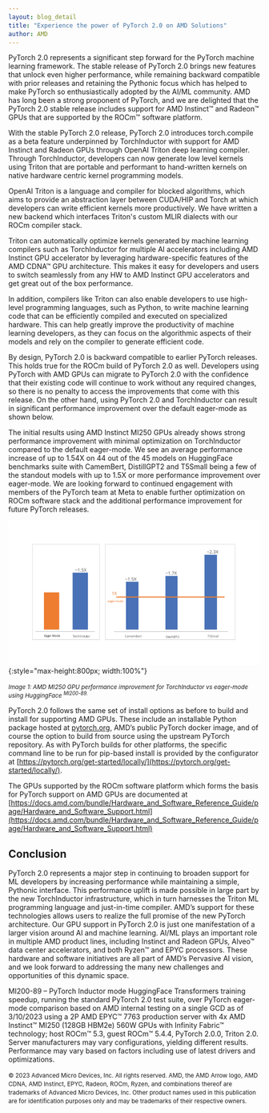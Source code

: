 ```yaml
---
layout: blog_detail
title: "Experience the power of PyTorch 2.0 on AMD Solutions"
author: AMD
---
```


PyTorch 2.0 represents a significant step forward for the PyTorch machine learning framework.  The stable release of PyTorch 2.0 brings new features that unlock even higher performance, while remaining backward compatible with prior releases and retaining the Pythonic focus which has helped to make PyTorch so enthusiastically adopted by the AI/ML community. AMD has long been a strong proponent of PyTorch, and we are delighted that the PyTorch 2.0 stable release includes support for AMD Instinct™ and Radeon™ GPUs that are supported by the ROCm™ software platform. 

With the stable PyTorch 2.0 release, PyTorch 2.0 introduces torch.compile as a beta feature underpinned by TorchInductor with support for AMD Instinct and Radeon GPUs through OpenAI Triton deep learning compiler. Through TorchInductor, developers can now generate low level kernels using Triton that are portable and performant to hand-written kernels on native hardware centric kernel programming models.

 OpenAI Triton is a language and compiler for blocked algorithms, which aims to provide an abstraction layer between CUDA/HIP and Torch at which developers can write efficient kernels more productively.  We have written a new backend which interfaces Triton's custom MLIR dialects with our ROCm compiler stack.

Triton can automatically optimize kernels generated by machine learning compilers such as TorchInductor for multiple AI accelerators including AMD Instinct GPU accelerator by leveraging hardware-specific features of the AMD CDNA™ GPU architecture. This makes it easy for developers and users to switch seamlessly from any HW to AMD Instinct GPU accelerators and get great out of the box performance. 

In addition, compilers like Triton can also enable developers to use high-level programming languages, such as Python, to write machine learning code that can be efficiently compiled and executed on specialized hardware. This can help greatly improve the productivity of machine learning developers, as they can focus on the algorithmic aspects of their models and rely on the compiler to generate efficient code.

By design, PyTorch 2.0 is backward compatible to earlier PyTorch releases. This holds true for the ROCm build of PyTorch 2.0 as well. Developers using PyTorch with AMD GPUs can migrate to PyTorch 2.0 with the confidence that their existing code will continue to work without any required changes, so there is no penalty to access the improvements that come with this release. On the other hand, using PyTorch 2.0 and TorchInductor can result in significant performance improvement over the default eager-mode as shown below. 

The initial results using AMD Instinct MI250 GPUs already shows strong performance improvement with minimal optimization on TorchInductor compared to the default eager-mode. We see an average performance increase of up to 1.54X on 44 out of the 45 models on HuggingFace benchmarks suite with CamemBert, DistillGPT2 and T5Small being a few of the standout models with up to 1.5X or more performance improvement over eager-mode. We are looking forward to continued engagement with members of the PyTorch team at Meta to enable further optimization on ROCm software stack and the additional performance improvement for future PyTorch releases.  

![Image 1: AMD MI250 GPU performance improvement for TorchInductor vs eager-mode using HuggingFace](/assets/images/t-vs-eager-mode.svg){:style="max-height:800px; width:100%"}   

<small style="line-height: 1.1"><em>Image 1: AMD MI250 GPU performance improvement for TorchInductor vs eager-mode using HuggingFace <sup>MI200-89.</sup></em></small>

PyTorch 2.0 follows the same set of install options as before to build and install for supporting AMD GPUs. These include an installable Python package hosted at [pytorch.org](https://pytorch.org/), AMD’s public PyTorch docker image, and of course the option to build from source using the upstream PyTorch repository. As with PyTorch builds for other platforms, the specific command line to be run for pip-based install is provided by the configurator at [https://pytorch.org/get-started/locally/](https://pytorch.org/get-started/locally/).

The GPUs supported by the ROCm software platform which forms the basis for PyTorch support on AMD GPUs are documented at [https://docs.amd.com/bundle/Hardware_and_Software_Reference_Guide/page/Hardware_and_Software_Support.html](https://docs.amd.com/bundle/Hardware_and_Software_Reference_Guide/page/Hardware_and_Software_Support.html)

## Conclusion

PyTorch 2.0 represents a major step in continuing to broaden support for ML developers by increasing performance while maintaining a simple, Pythonic interface. This performance uplift is made possible in large part by the new TorchInductor infrastructure, which in turn harnesses the Triton ML programming language and just-in-time compiler. AMD’s support for these technologies allows users to realize the full promise of the new PyTorch architecture.  Our GPU support in PyTorch 2.0 is just one manifestation of a larger vision around AI and machine learning. AI/ML plays an important role in multiple AMD product lines, including Instinct and Radeon GPUs, Alveo™ data center accelerators, and both Ryzen™ and EPYC processors. These hardware and software initiatives are all part of AMD’s Pervasive AI vision, and we look forward to addressing the many new challenges and opportunities of this dynamic space.

MI200-89 – PyTorch Inductor mode HuggingFace Transformers training speedup, running the standard PyTorch 2.0 test suite, over PyTorch eager-mode comparison based on AMD internal testing on a single GCD as of 3/10/2023 using a 2P AMD EPYC™ 7763 production server with 4x AMD Instinct™ MI250 (128GB HBM2e) 560W GPUs with Infinity Fabric™ technology; host ROCm™ 5.3, guest ROCm™ 5.4.4, PyTorch 2.0.0, Triton 2.0. Server manufacturers may vary configurations, yielding different results. Performance may vary based on factors including use of latest drivers and optimizations. 

<small style="line-height: 1.1">© 2023 Advanced Micro Devices, Inc. All rights reserved. AMD, the AMD Arrow logo, AMD CDNA, AMD Instinct, EPYC, Radeon, ROCm, Ryzen, and combinations thereof are trademarks of Advanced Micro Devices, Inc. Other product names used in this publication are for identification purposes only and may be trademarks of their respective owners.</small>